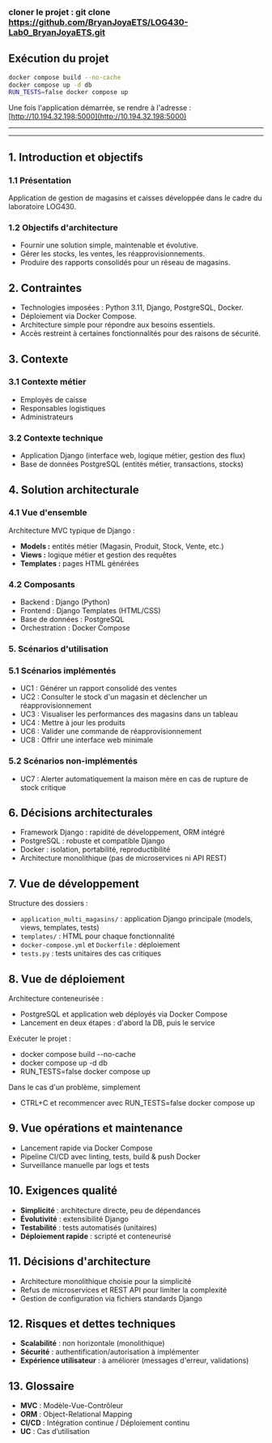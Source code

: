 ### cloner le projet : git clone https://github.com/BryanJoyaETS/LOG430-Lab0_BryanJoyaETS.git


## Exécution du projet

```bash
docker compose build --no-cache
docker compose up -d db
RUN_TESTS=false docker compose up
```

Une fois l'application démarrée, se rendre à l'adresse :  
[http://10.194.32.198:5000](http://10.194.32.198:5000)

---
-------------------------------------------------------------------------------------

## 1. Introduction et objectifs

### 1.1 Présentation
Application de gestion de magasins et caisses développée dans le cadre du laboratoire LOG430.

### 1.2 Objectifs d'architecture
- Fournir une solution simple, maintenable et évolutive.
- Gérer les stocks, les ventes, les réapprovisionnements.
- Produire des rapports consolidés pour un réseau de magasins.

## 2. Contraintes

- Technologies imposées : Python 3.11, Django, PostgreSQL, Docker.
- Déploiement via Docker Compose.
- Architecture simple pour répondre aux besoins essentiels.
- Accès restreint à certaines fonctionnalités pour des raisons de sécurité.

## 3. Contexte

### 3.1 Contexte métier
- Employés de caisse
- Responsables logistiques
- Administrateurs

### 3.2 Contexte technique
- Application Django (interface web, logique métier, gestion des flux)
- Base de données PostgreSQL (entités métier, transactions, stocks)

## 4. Solution architecturale

### 4.1 Vue d'ensemble
Architecture MVC typique de Django :
- **Models :** entités métier (Magasin, Produit, Stock, Vente, etc.)
- **Views :** logique métier et gestion des requêtes
- **Templates :** pages HTML générées

### 4.2 Composants
- Backend : Django (Python)
- Frontend : Django Templates (HTML/CSS)
- Base de données : PostgreSQL
- Orchestration : Docker Compose

### 5. Scénarios d'utilisation

### 5.1 Scénarios implémentés
- UC1 : Générer un rapport consolidé des ventes
- UC2 : Consulter le stock d'un magasin et déclencher un réapprovisionnement
- UC3 : Visualiser les performances des magasins dans un tableau
- UC4 : Mettre à jour les produits
- UC6 : Valider une commande de réapprovisionnement
- UC8 : Offrir une interface web minimale

### 5.2 Scénarios non-implémentés
- UC7 : Alerter automatiquement la maison mère en cas de rupture de stock critique

## 6. Décisions architecturales

- Framework Django : rapidité de développement, ORM intégré
- PostgreSQL : robuste et compatible Django
- Docker : isolation, portabilité, reproductibilité
- Architecture monolithique (pas de microservices ni API REST)

## 7. Vue de développement

Structure des dossiers :

- `application_multi_magasins/` : application Django principale (models, views, templates, tests)
- `templates/` : HTML pour chaque fonctionnalité
- `docker-compose.yml` et `Dockerfile` : déploiement
- `tests.py` : tests unitaires des cas critiques

## 8. Vue de déploiement

Architecture conteneurisée :

- PostgreSQL et application web déployés via Docker Compose
- Lancement en deux étapes : d'abord la DB, puis le service 

Exécuter le projet : 

- docker compose build --no-cache
- docker compose up -d db
- RUN_TESTS=false docker compose up

Dans le cas d'un problème, simplement 

- CTRL+C et recommencer avec RUN_TESTS=false docker compose up

## 9. Vue opérations et maintenance

- Lancement rapide via Docker Compose
- Pipeline CI/CD avec linting, tests, build & push Docker
- Surveillance manuelle par logs et tests

## 10. Exigences qualité

- **Simplicité** : architecture directe, peu de dépendances
- **Évolutivité** : extensibilité Django
- **Testabilité** : tests automatisés (unitaires)
- **Déploiement rapide** : scripté et conteneurisé

## 11. Décisions d'architecture

- Architecture monolithique choisie pour la simplicité
- Refus de microservices et REST API pour limiter la complexité
- Gestion de configuration via fichiers standards Django

## 12. Risques et dettes techniques

- **Scalabilité** : non horizontale (monolithique)
- **Sécurité** : authentification/autorisation à implémenter
- **Expérience utilisateur** : à améliorer (messages d'erreur, validations)

## 13. Glossaire

- **MVC** : Modèle-Vue-Contrôleur
- **ORM** : Object-Relational Mapping
- **CI/CD** : Intégration continue / Déploiement continu
- **UC** : Cas d’utilisation